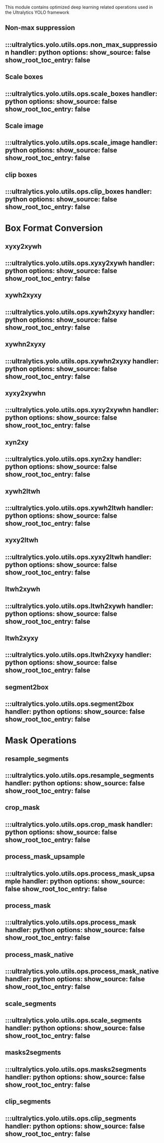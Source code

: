 This module contains optimized deep learning related operations used in the Ultralytics YOLO framework

## Non-max suppression

:::ultralytics.yolo.utils.ops.non_max_suppression
handler: python
options:
show_source: false
show_root_toc_entry: false
---

## Scale boxes

:::ultralytics.yolo.utils.ops.scale_boxes
handler: python
options:
show_source: false
show_root_toc_entry: false
---

## Scale image

:::ultralytics.yolo.utils.ops.scale_image
handler: python
options:
show_source: false
show_root_toc_entry: false
---

## clip boxes

:::ultralytics.yolo.utils.ops.clip_boxes
handler: python
options:
show_source: false
show_root_toc_entry: false
---

# Box Format Conversion

## xyxy2xywh

:::ultralytics.yolo.utils.ops.xyxy2xywh
handler: python
options:
show_source: false
show_root_toc_entry: false
---

## xywh2xyxy

:::ultralytics.yolo.utils.ops.xywh2xyxy
handler: python
options:
show_source: false
show_root_toc_entry: false
---

## xywhn2xyxy

:::ultralytics.yolo.utils.ops.xywhn2xyxy
handler: python
options:
show_source: false
show_root_toc_entry: false
---

## xyxy2xywhn

:::ultralytics.yolo.utils.ops.xyxy2xywhn
handler: python
options:
show_source: false
show_root_toc_entry: false
---

## xyn2xy

:::ultralytics.yolo.utils.ops.xyn2xy
handler: python
options:
show_source: false
show_root_toc_entry: false
---

## xywh2ltwh

:::ultralytics.yolo.utils.ops.xywh2ltwh
handler: python
options:
show_source: false
show_root_toc_entry: false
---

## xyxy2ltwh

:::ultralytics.yolo.utils.ops.xyxy2ltwh
handler: python
options:
show_source: false
show_root_toc_entry: false
---

## ltwh2xywh

:::ultralytics.yolo.utils.ops.ltwh2xywh
handler: python
options:
show_source: false
show_root_toc_entry: false
---

## ltwh2xyxy

:::ultralytics.yolo.utils.ops.ltwh2xyxy
handler: python
options:
show_source: false
show_root_toc_entry: false
---

## segment2box

:::ultralytics.yolo.utils.ops.segment2box
handler: python
options:
show_source: false
show_root_toc_entry: false
---

# Mask Operations

## resample_segments

:::ultralytics.yolo.utils.ops.resample_segments
handler: python
options:
show_source: false
show_root_toc_entry: false
---

## crop_mask

:::ultralytics.yolo.utils.ops.crop_mask
handler: python
options:
show_source: false
show_root_toc_entry: false
---

## process_mask_upsample

:::ultralytics.yolo.utils.ops.process_mask_upsample
handler: python
options:
show_source: false
show_root_toc_entry: false
---

## process_mask

:::ultralytics.yolo.utils.ops.process_mask
handler: python
options:
show_source: false
show_root_toc_entry: false
---

## process_mask_native

:::ultralytics.yolo.utils.ops.process_mask_native
handler: python
options:
show_source: false
show_root_toc_entry: false
---

## scale_segments

:::ultralytics.yolo.utils.ops.scale_segments
handler: python
options:
show_source: false
show_root_toc_entry: false
---

## masks2segments

:::ultralytics.yolo.utils.ops.masks2segments
handler: python
options:
show_source: false
show_root_toc_entry: false
---

## clip_segments

:::ultralytics.yolo.utils.ops.clip_segments
handler: python
options:
show_source: false
show_root_toc_entry: false
---





